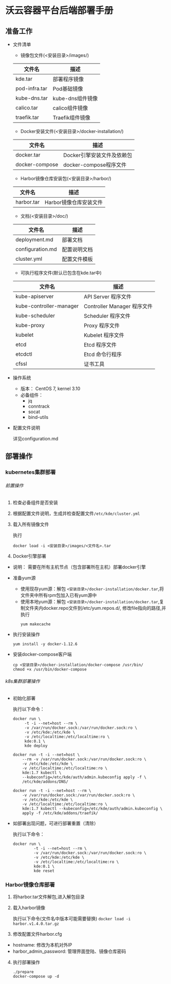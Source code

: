# 沃云容器平台后端部署手册

## 准备工作

- 文件清单  

  - 镜像包文件(<安装目录>/images/)
  
  |文件名 | 描述 |
  |------|------|
  | kde.tar | 部署程序镜像|
  |pod-infra.tar|Pod基础镜像|
  |kube-dns.tar|kube-dns组件镜像|
  |calico.tar|calico组件镜像|
  |traefik.tar|Traefik组件镜像|

  - Docker安装文件(<安装目录>/docker-installation/)

  |文件名 | 描述 |
  |------|------|
  |docker.tar|Docker引擎安装文件及依赖包|
  |docker-compose | docker-compose程序文件|


  - Harbor镜像仓库安装包(<安装目录>/harbor/)

  |文件名 | 描述 |
  |------|------|
  |harbor.tar|Harbor镜像仓库安装文件|

  
  - 文档(<安装目录>/doc/)
  
  |文件名 | 描述 |
  |------|------|
  |deployment.md|部署文档|
  |configuration.md|配置说明文档|
  |cluster.yml|配置文件模板|
     
  -  可执行程序文件(默认已包含在kde.tar中)
  
  |文件名 | 描述 |
  |------|------|
  | kube-apiserver | API Server 程序文件|
  |kube-controller-manager| Controller Manager 程序文件|
  |kube-scheduler| Scheduler 程序文件|
  |kube-proxy| Proxy 程序文件|
  |kubelet| Kubelet 程序文件|
  |etcd| Etcd 程序文件|
  |etcdctl| Etcd 命令行程序|
  |cfssl| 证书工具|
  

- 操作系统
  - 版本： CentOS 7, kernel 3.10
  - 必备组件：
    - jq
    - conntrack
    - socat
    - bind-utils

- 配置文件说明  

  详见configuration.md

## 部署操作
### kubernetes集群部署

###### 前置操作
1. 检查必备组件是否安装
2. 根据配置文件说明，生成并检查配置文件`/etc/kde/cluster.yml`
3. 载入所有镜像文件

    执行
    ```
    docker load -i <安装目录>/images/<文件名>.tar
    ```
   
4. Docker引擎部署

  - 说明： 需要在所有主机节点（包含部署所在主机）部署docker引擎

  - 准备yum源
    
    - 使用现存yum源：解包 `<安装目录>/docker-installation/docker.tar`,将文件夹中所有rpm包加入已有yum源中
    - 使用本地yum源：解包 `<安装目录>/docker-installation/docker.tar`,复制文件夹内docker.repo文件到/etc/yum.repos.d/,
        修改file指向的路径,并执行
        ```
        yum makecache
        ```

  - 执行安装操作  
     ```
     yum install -y docker-1.12.6
     ```

   - 安装docker-compose客户端
     ```
     cp <安装目录>/docker-installation/docker-compose /usr/bin/
     chmod +x /usr/bin/docker-compose
     ```

###### k8s集群部署操作

  - 初始化部署  
    
    执行以下命令：
    ```
    docker run \
         -t -i --net=host --rm \
         -v /var/run/docker.sock:/var/run/docker.sock:ro \
         -v /etc/kde:/etc/kde \
         -v /etc/localtime:/etc/localtime:ro \
         kde:0.1 \
         kde deploy

    docker run -t -i --net=host \
        --rm -v /var/run/docker.sock:/var/run/docker.sock:ro \
        -v /etc/kde:/etc/kde \
        -v /etc/localtime:/etc/localtime:ro \
        kde:1.7 kubectl \
        --kubeconfig=/etc/kde/auth/admin.kubeconfig apply -f \
        /etc/kde/addons/DNS/

    docker run -t -i --net=host --rm \
        -v /var/run/docker.sock:/var/run/docker.sock:ro \
        -v /etc/kde:/etc/kde \
        -v /etc/localtime:/etc/localtime:ro \
        kde:1.7 kubectl --kubeconfig=/etc/kde/auth/admin.kubeconfig \
        apply -f /etc/kde/addons/traefik/
    ```

  - 如部署出现问题，可进行部署重置（清除）

    执行以下命令：
    ```
    docker run \
             -t -i --net=host --rm \
             -v /var/run/docker.sock:/var/run/docker.sock:ro \
             -v /etc/kde:/etc/kde \
             -v /etc/localtime:/etc/localtime:ro \
             kde:0.1 \
             kde reset
    ```
    
### Harbor镜像仓库部署

1. 将harbor.tar文件解包,进入解包目录
2. 载入harbor镜像  

    执行以下命令(文件名中版本可能需要替换)
    `docker load -i harbor.v1.4.0.tar.gz`
    
3. 修改配置文件harbor.cfg

  - hostname: 修改为本机对外IP
  - harbor_admin_password: 管理界面登陆、镜像仓库密码
    
4. 执行部署操作

    ```
    ./prepare
    docker-compose up -d
    ```

